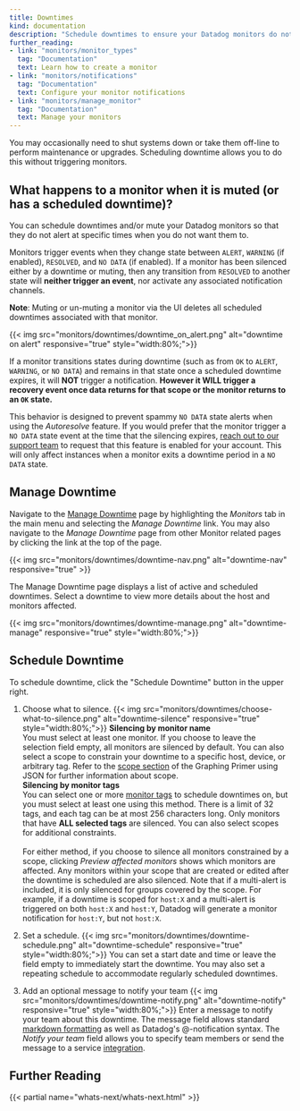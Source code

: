 ```yaml
---
title: Downtimes
kind: documentation
description: "Schedule downtimes to ensure your Datadog monitors do not alert during specific time periods."
further_reading:
- link: "monitors/monitor_types"
  tag: "Documentation"
  text: Learn how to create a monitor
- link: "monitors/notifications"
  tag: "Documentation"
  text: Configure your monitor notifications
- link: "monitors/manage_monitor"
  tag: "Documentation"
  text: Manage your monitors
---
```


You may occasionally need to shut systems down or take them off-line to perform maintenance or upgrades. Scheduling downtime allows you to do this without triggering monitors.

## What happens to a monitor when it is muted (or has a scheduled downtime)?

You can schedule downtimes and/or mute your Datadog monitors so that they do not alert at specific times when you do not want them to.

Monitors trigger events when they change state between `ALERT`, `WARNING` (if enabled), `RESOLVED`, and `NO DATA` (if enabled). If a monitor has been silenced either by a downtime or muting, then any transition from `RESOLVED` to another state will **neither trigger an event**, nor activate any associated notification channels. 

**Note**: Muting or un-muting a monitor via the UI deletes all scheduled downtimes associated with that monitor.

{{< img src="monitors/downtimes/downtime_on_alert.png" alt="downtime on alert" responsive="true" style="width:80%;">}}

If a monitor transitions states during downtime (such as from `OK` to `ALERT`, `WARNING`, or `NO DATA`) and remains in that state once a scheduled downtime expires, it will **NOT** trigger a notification. 
**However it WILL trigger a recovery event once data returns for that scope or the monitor returns to an `OK` state.**

This behavior is designed to prevent spammy `NO DATA` state alerts when using the *Autoresolve* feature. If you would prefer that the monitor trigger a `NO DATA` state event at the time that the silencing expires, [reach out to our support team][5] to request that this feature is enabled for your account. This will only affect instances when a monitor exits a downtime period in a `NO DATA` state.

## Manage Downtime

Navigate to the [Manage Downtime][1] page by highlighting the *Monitors* tab in the main menu and selecting the *Manage Downtime* link. You may also navigate to the *Manage Downtime* page from other Monitor related pages by clicking the link at the top of the page.

{{< img src="monitors/downtimes/downtime-nav.png" alt="downtime-nav" responsive="true" >}}

The Manage Downtime page displays a list of active and scheduled downtimes. Select a downtime to view more details about the host and monitors affected.

{{< img src="monitors/downtimes/downtime-manage.png" alt="downtime-manage" responsive="true" style="width:80%;">}}

## Schedule Downtime

To schedule downtime, click the "Schedule Downtime" button in the upper right.

1. Choose what to silence.
   {{< img src="monitors/downtimes/choose-what-to-silence.png" alt="downtime-silence" responsive="true" style="width:80%;">}}
   **Silencing by monitor name**  
   You must select at least one monitor. If you choose to leave the selection field empty, all monitors are silenced by default. You can also select a scope to constrain your downtime to a specific host, device, or arbitrary tag. Refer to the [scope section][2] of the Graphing Primer using JSON for further information about scope.  
   **Silencing by monitor tags**  
   You can select one or more [monitor tags][6] to schedule downtimes on, but you must select at least one using this method. There is a limit of 32 tags, and each tag can be at most 256 characters long. Only monitors that have **ALL selected tags** are silenced. You can also select scopes for additional constraints.  <br/><br/>
   For either method, if you choose to silence all monitors constrained by a scope, clicking *Preview affected monitors* shows which monitors are affected. Any monitors within your scope that are created or edited after the downtime is scheduled are also silenced. Note that if a multi-alert is included, it is only silenced for groups covered by the scope. For example, if a downtime is scoped for `host:X` and a multi-alert is triggered on both `host:X` and `host:Y`, Datadog will generate a monitor notification for `host:Y`, but not `host:X`.

2. Set a schedule.
  {{< img src="monitors/downtimes/downtime-schedule.png" alt="downtime-schedule" responsive="true" style="width:80%;">}}
  You can set a start date and time or leave the field empty to immediately start the downtime. You may also set a repeating schedule to accommodate regularly scheduled downtimes.

3. Add an optional message to notify your team
  {{< img src="monitors/downtimes/downtime-notify.png" alt="downtime-notify" responsive="true" style="width:80%;">}}
  Enter a message to notify your team about this downtime. The message field allows standard [markdown formatting][3] as well as Datadog's @-notification syntax. The *Notify your team* field allows you to specify team members or send the message to a service [integration][4].

## Further Reading

{{< partial name="whats-next/whats-next.html" >}}

[1]: https://app.datadog.com/monitors#/downtime
[2]: /graphing/graphing_json/#scope
[3]: http://daringfireball.net/projects/markdown/syntax
[4]: https://app.datadoghq.com/account/settings#integrations
[5]: /help
[6]: /monitors/manage_monitor/#monitor-tags
